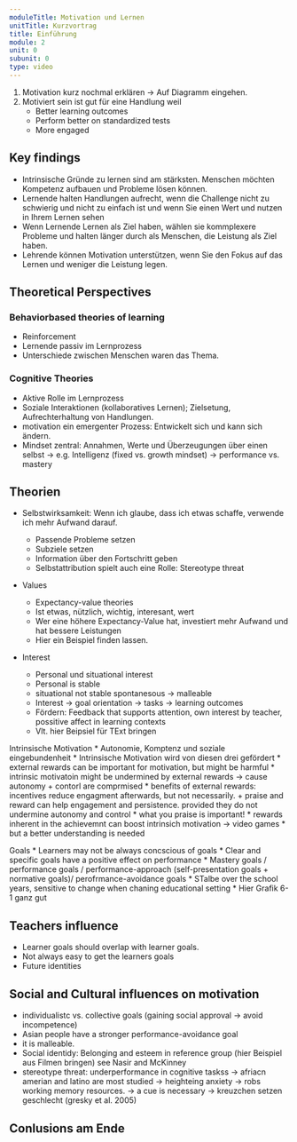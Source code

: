 ```yaml
---
moduleTitle: Motivation und Lernen
unitTitle: Kurzvortrag
title: Einführung
module: 2
unit: 0
subunit: 0
type: video
---
```


1. Motivation kurz nochmal erklären -> Auf Diagramm eingehen. 
2. Motiviert sein ist gut für eine Handlung weil
	* Better learning outcomes
	* Perform better on standardized tests
	* More engaged

## Key findings

* Intrinsische Gründe zu lernen sind am stärksten. Menschen möchten Kompetenz aufbauen und Probleme lösen können. 
* Lernende halten Handlungen aufrecht, wenn die Challenge nicht zu schwierig und nicht zu einfach ist und wenn Sie einen Wert und nutzen in Ihrem Lernen sehen
* Wenn Lernende Lernen als Ziel haben, wählen sie kommplexere Probleme und halten länger durch als Menschen, die Leistung als Ziel haben.
* Lehrende können Motivation unterstützen, wenn Sie den Fokus auf das Lernen und weniger die Leistung legen. 

## Theoretical Perspectives

### Behaviorbased theories of learning

* Reinforcement
* Lernende passiv im Lernprozess
* Unterschiede zwischen Menschen waren das Thema. 

### Cognitive Theories

* Aktive Rolle im Lernprozess
* Soziale Interaktionen (kollaboratives Lernen); Zielsetung, Aufrechterhaltung von Handlungen. 
* motivation ein emergenter Prozess: Entwickelt sich und kann sich ändern. 
* Mindset zentral: Annahmen, Werte und Überzeugungen über einen selbst -> e.g. Intelligenz (fixed vs. growth mindset) -> performance vs. mastery


## Theorien

* Selbstwirksamkeit: Wenn ich glaube, dass ich etwas schaffe, verwende ich mehr Aufwand darauf.
	* Passende Probleme setzen
	* Subziele setzen
	* Information über den Fortschritt geben
	* Selbstattribution spielt auch eine Rolle: Stereotype threat

* Values
	* Expectancy-value theories
	* Ist etwas, nützlich, wichtig, interesant, wert
	* Wer eine höhere Expectancy-Value hat, investiert mehr Aufwand und hat bessere Leistungen
	* Hier ein Beispiel finden lassen. 

* Interest
	* Personal und situational interest
	* Personal is stable
	* situational not stable spontanesous -> malleable
	* Interest -> goal orientation -> tasks -> learning outcomes
	* Fördern: Feedback that supports attention, own interest by teacher, possitive affect in learning contexts
	* Vlt. hier Beipsiel für TExt bringen

Intrinsische Motivation
	* Autonomie, Komptenz und soziale eingebundenheit
	* Intrinsische Motivation wird von diesen drei gefördert
	* external rewards can be important for motivation, but might be harmful
	* intrinsic motivatoin might be undermined by external rewards -> cause autonomy + contorl are comprmised
	* benefits of external rewards: incentives reduce engagment afterwards, but not necessarily. + praise and reward can  help engagement and persistence. provided they do not undermine autonomy and control
	* what you praise is important!
	* rewards inherent in the achievemnt can boost intrinsich motivation -> video games
	* but a better understanding is needed

Goals
	* Learners may not be always concscious of goals
	* Clear and specific goals have a positive effect on performance 
	* Mastery goals / performance goals / performance-approach (self-presentation goals + normative goals)/ perofrmance-avoidance goals
	* STalbe over the school years, sensitive to change when chaning educational setting
	* Hier Grafik 6-1 ganz gut


## Teachers influence

* Learner goals should overlap with learner goals. 
* Not always easy to get the learners goals
* Future identities

## Social and Cultural influences on motivation

* individualistc vs. collective goals (gaining social approval -> avoid incompetence)
* Asian people have a stronger performance-avoidance goal
* it is malleable. 
* Social identidy: Belonging and esteem in reference group (hier Beispiel aus Filmen bringen) see Nasir and McKinney
* stereotype threat: underperformance in cognitive taskss -> afriacn amerian and latino are most studied -> heighteing anxiety -> robs working memory resources. -> a cue is necessary -> kreuzchen setzen geschlecht (gresky et al. 2005)


## Conlusions am Ende

